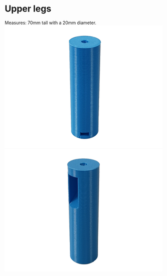 # Upper legs

Measures:  70mm tall with a 20mm diameter.
![](images/piece.png "")
![](images/pieces.png "")